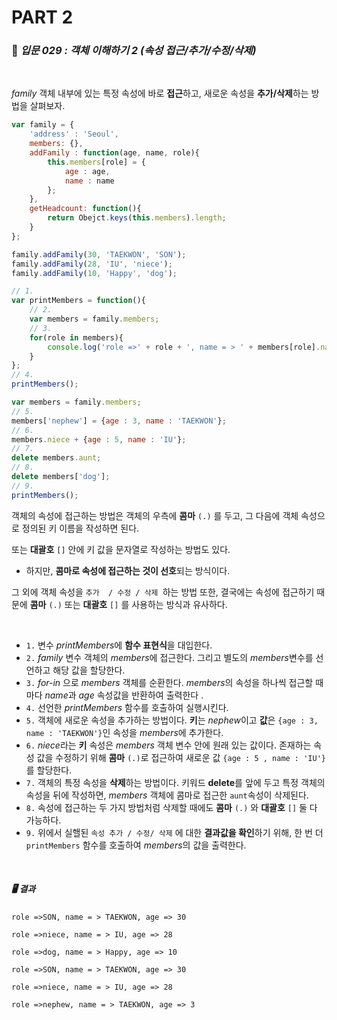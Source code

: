 # PART 2

###  :pencil: ***입문 029 :  객체 이해하기 2 (속성 접근/추가/수정/삭제)***

<br>

*family* 객체 내부에 있는 특정 속성에 바로 **접근**하고, 새로운 속성을 **추가/삭제**하는 방법을 살펴보자.

```javascript
var family = {
    'address' : 'Seoul',
    members: {},
    addFamily : function(age, name, role){
        this.members[role] = {
            age : age,
            name : name
        };
    },
    getHeadcount: function(){
        return Obejct.keys(this.members).length;
    }
};

family.addFamily(30, 'TAEKWON', 'SON');
family.addFamily(28, 'IU', 'niece');
family.addFamily(10, 'Happy', 'dog');

// 1.
var printMembers = function(){
    // 2.
    var members = family.members;
    // 3.
    for(role in members){
        console.log('role =>' + role + ', name = > ' + members[role].name + ', age => ' + members[role].age);
    }
};
// 4. 
printMembers();

var members = family.members;
// 5.
members['nephew'] = {age : 3, name : 'TAEKWON'};
// 6.
members.niece + {age : 5, name : 'IU'};
// 7.
delete members.aunt;
// 8.
delete members['dog'];
// 9.
printMembers();
```

객체의 속성에 접근하는 방법은 객체의 우측에 **콤마** `(.)` 를 두고, 그 다음에 객체 속성으로 정의된 키 이름을 작성하면 된다. 

또는 **대괄호** `[]` 안에 키 값을 문자열로 작성하는 방법도 있다.

-  하지만, **콤마로 속성에 접근하는 것이 선호**되는 방식이다.

 그 외에 객체 속성을 `추가  / 수정 / 삭제 `하는 방법 또한,  결국에는 속성에 접근하기 때문에 **콤마** `(.)` 또는 **대괄호** `[]` 를 사용하는 방식과 유사하다.

<br>

- `1.` 변수 *printMembers*에 **함수 표현식**을 대입한다. 
- `2.` *family* 변수 객체의 *members*에 접근한다. 그리고 별도의 *members*변수를 선언하고 해당 값을 할당한다. 
- `3.` *for-in* 으로 *members* 객체를 순환한다. *members*의 속성을 하나씩 접근할 때마다 *name*과 *age* 속성값을 반환하여 출력한다 .
- `4.` 선언한 *printMembers* 함수를 호출하여 실행시킨다.
- `5.` 객체에 새로운 속성을 추가하는 방법이다. **키**는 *nephew*이고 **값**은 `{age : 3, name : 'TAEKWON'}`인 속성을 *members*에 추가한다.
- `6.` *niece*라는 **키** 속성은 *members* 객체 변수 안에 원래 있는 값이다. 존재하는 속성 값을 수정하기 위해 **콤마** `(.)`로 접근하여 새로운 값 `{age : 5 , name : 'IU'}`를 할당한다.
- `7.` 객체의 특정 속성을 **삭제**하는 방법이다. 키워드 **delete**를 앞에 두고 특정 객체의 속성을 뒤에 작성하면, *members* 객체에 콤마로 접근한 `aunt`속성이 삭제된다.
- `8.` 속성에 접근하는 두 가지 방법처럼 삭제할 때에도 **콤마** `(.)` 와 **대괄호** `[]` 둘 다 가능하다. 
- `9.` 위에서 실핼된 `속성 추가 / 수정/ 삭제` 에 대한 **결과값을 확인**하기 위해, 한 번 더 `printMembers` 함수를 호출하여 *members*의 값을 출력한다. 

<br>

##### :desktop_computer: 결과

```
role =>SON, name = > TAEKWON, age => 30

role =>niece, name = > IU, age => 28

role =>dog, name = > Happy, age => 10

role =>SON, name = > TAEKWON, age => 30

role =>niece, name = > IU, age => 28

role =>nephew, name = > TAEKWON, age => 3
```


